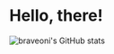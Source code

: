 # Hello, there!

![braveoni's GitHub stats](https://github-readme-stats.vercel.app/api?username=braveoni)
